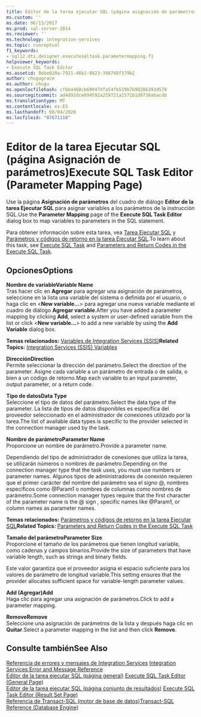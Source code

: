```yaml
---
title: Editor de la tarea ejecutar SQL (página asignación de parámetros) | Microsoft Docs
ms.custom: ''
ms.date: 06/13/2017
ms.prod: sql-server-2014
ms.reviewer: ''
ms.technology: integration-services
ms.topic: conceptual
f1_keywords:
- sql12.dts.designer.executesqltask.parametermapping.f1
helpviewer_keywords:
- Execute SQL Task Editor
ms.assetid: 8ebe020a-7921-46b2-8823-398748f379b2
author: chugugrace
ms.author: chugu
ms.openlocfilehash: cfbb4468cb69947dfa54fb519b7698286393d578
ms.sourcegitcommit: ad4d92dce894592a259721a1571b1d8736abacdb
ms.translationtype: MT
ms.contentlocale: es-ES
ms.lasthandoff: 08/04/2020
ms.locfileid: "87671118"
---
```

# <a name="execute-sql-task-editor-parameter-mapping-page"></a><span data-ttu-id="4dd79-102">Editor de la tarea Ejecutar SQL (página Asignación de parámetros)</span><span class="sxs-lookup"><span data-stu-id="4dd79-102">Execute SQL Task Editor (Parameter Mapping Page)</span></span>
  <span data-ttu-id="4dd79-103">Use la página **Asignación de parámetros** del cuadro de diálogo **Editor de la tarea Ejecutar SQL** para asignar variables a los parámetros de la instrucción SQL.</span><span class="sxs-lookup"><span data-stu-id="4dd79-103">Use the **Parameter Mapping** page of the **Execute SQL Task Editor** dialog box to map variables to parameters in the SQL statement.</span></span>  
  
 <span data-ttu-id="4dd79-104">Para obtener información sobre esta tarea, vea [Tarea Ejecutar SQL](control-flow/execute-sql-task.md) y [Parámetros y códigos de retorno en la tarea Ejecutar SQL](../../2014/integration-services/parameters-and-return-codes-in-the-execute-sql-task.md).</span><span class="sxs-lookup"><span data-stu-id="4dd79-104">To learn about this task, see [Execute SQL Task](control-flow/execute-sql-task.md) and [Parameters and Return Codes in the Execute SQL Task](../../2014/integration-services/parameters-and-return-codes-in-the-execute-sql-task.md).</span></span>  
  
## <a name="options"></a><span data-ttu-id="4dd79-105">Opciones</span><span class="sxs-lookup"><span data-stu-id="4dd79-105">Options</span></span>  
 <span data-ttu-id="4dd79-106">**Nombre de variable**</span><span class="sxs-lookup"><span data-stu-id="4dd79-106">**Variable Name**</span></span>  
 <span data-ttu-id="4dd79-107">Tras hacer clic en **Agregar** para agregar una asignación de parámetros, seleccione en la lista una variable del sistema o definida por el usuario, o haga clic en \<**New variable...**> para agregar una nueva variable mediante el cuadro de diálogo **Agregar variable**.</span><span class="sxs-lookup"><span data-stu-id="4dd79-107">After you have added a parameter mapping by clicking **Add**, select a system or user-defined variable from the list or click \<**New variable...**> to add a new variable by using the **Add Variable** dialog box.</span></span>  
  
 <span data-ttu-id="4dd79-108">**Temas relacionados:** [Variables de Integration Services &#40;SSIS&#41;](integration-services-ssis-variables.md)</span><span class="sxs-lookup"><span data-stu-id="4dd79-108">**Related Topics:** [Integration Services &#40;SSIS&#41; Variables](integration-services-ssis-variables.md)</span></span>  
  
 <span data-ttu-id="4dd79-109">**Dirección**</span><span class="sxs-lookup"><span data-stu-id="4dd79-109">**Direction**</span></span>  
 <span data-ttu-id="4dd79-110">Permite seleccionar la dirección del parámetro.</span><span class="sxs-lookup"><span data-stu-id="4dd79-110">Select the direction of the parameter.</span></span> <span data-ttu-id="4dd79-111">Asigne cada variable a un parámetro de entrada o de salida, o bien a un código de retorno.</span><span class="sxs-lookup"><span data-stu-id="4dd79-111">Map each variable to an input parameter, output parameter, or a return code.</span></span>  
  
 <span data-ttu-id="4dd79-112">**Tipo de datos**</span><span class="sxs-lookup"><span data-stu-id="4dd79-112">**Data Type**</span></span>  
 <span data-ttu-id="4dd79-113">Seleccione el tipo de datos del parámetro.</span><span class="sxs-lookup"><span data-stu-id="4dd79-113">Select the data type of the parameter.</span></span> <span data-ttu-id="4dd79-114">La lista de tipos de datos disponibles es específica del proveedor seleccionado en el administrador de conexiones utilizado por la tarea.</span><span class="sxs-lookup"><span data-stu-id="4dd79-114">The list of available data types is specific to the provider selected in the connection manager used by the task.</span></span>  
  
 <span data-ttu-id="4dd79-115">**Nombre de parámetro**</span><span class="sxs-lookup"><span data-stu-id="4dd79-115">**Parameter Name**</span></span>  
 <span data-ttu-id="4dd79-116">Proporcione un nombre de parámetro.</span><span class="sxs-lookup"><span data-stu-id="4dd79-116">Provide a parameter name.</span></span>  
  
 <span data-ttu-id="4dd79-117">Dependiendo del tipo de administrador de conexiones que utiliza la tarea, se utilizarán números o nombres de parámetro.</span><span class="sxs-lookup"><span data-stu-id="4dd79-117">Depending on the connection manager type that the task uses, you must use numbers or parameter names.</span></span> <span data-ttu-id="4dd79-118">Algunos tipos de administradores de conexión requieren que el primer carácter del nombre del parámetro sea el signo \@, nombres específicos como \@Param1 o nombres de columnas como nombres de parámetro.</span><span class="sxs-lookup"><span data-stu-id="4dd79-118">Some connection manager types require that the first character of the parameter name is the \@ sign , specific names like \@Param1, or column names as parameter names.</span></span>  
  
 <span data-ttu-id="4dd79-119">**Temas relacionados:** [Parámetros y códigos de retorno en la tarea Ejecutar SQL](../../2014/integration-services/parameters-and-return-codes-in-the-execute-sql-task.md)</span><span class="sxs-lookup"><span data-stu-id="4dd79-119">**Related Topics:** [Parameters and Return Codes in the Execute SQL Task](../../2014/integration-services/parameters-and-return-codes-in-the-execute-sql-task.md)</span></span>  
  
 <span data-ttu-id="4dd79-120">**Tamaño del parámetro**</span><span class="sxs-lookup"><span data-stu-id="4dd79-120">**Parameter Size**</span></span>  
 <span data-ttu-id="4dd79-121">Proporcione el tamaño de los parámetros que tienen longitud variable, como cadenas y campos binarios.</span><span class="sxs-lookup"><span data-stu-id="4dd79-121">Provide the size of parameters that have variable length, such as strings and binary fields.</span></span>  
  
 <span data-ttu-id="4dd79-122">Este valor garantiza que el proveedor asigna el espacio suficiente para los valores de parámetro de longitud variable.</span><span class="sxs-lookup"><span data-stu-id="4dd79-122">This setting ensures that the provider allocates sufficient space for variable-length parameter values.</span></span>  
  
 <span data-ttu-id="4dd79-123">**Add (Agregar)**</span><span class="sxs-lookup"><span data-stu-id="4dd79-123">**Add**</span></span>  
 <span data-ttu-id="4dd79-124">Haga clic para agregar una asignación de parámetros.</span><span class="sxs-lookup"><span data-stu-id="4dd79-124">Click to add a parameter mapping.</span></span>  
  
 <span data-ttu-id="4dd79-125">**Remove**</span><span class="sxs-lookup"><span data-stu-id="4dd79-125">**Remove**</span></span>  
 <span data-ttu-id="4dd79-126">Seleccione una asignación de parámetros de la lista y después haga clic en **Quitar**.</span><span class="sxs-lookup"><span data-stu-id="4dd79-126">Select a parameter mapping in the list and then click **Remove**.</span></span>  
  
## <a name="see-also"></a><span data-ttu-id="4dd79-127">Consulte también</span><span class="sxs-lookup"><span data-stu-id="4dd79-127">See Also</span></span>  
 <span data-ttu-id="4dd79-128">[Referencia de errores y mensajes de Integration Services](../../2014/integration-services/integration-services-error-and-message-reference.md) </span><span class="sxs-lookup"><span data-stu-id="4dd79-128">[Integration Services Error and Message Reference](../../2014/integration-services/integration-services-error-and-message-reference.md) </span></span>  
 <span data-ttu-id="4dd79-129">[Editor de la tarea ejecutar SQL &#40;página general&#41;](general-page-of-integration-services-designers-options.md) </span><span class="sxs-lookup"><span data-stu-id="4dd79-129">[Execute SQL Task Editor &#40;General Page&#41;](general-page-of-integration-services-designers-options.md) </span></span>  
 <span data-ttu-id="4dd79-130">[Editor de la tarea ejecutar SQL &#40;página conjunto de resultados&#41;](../../2014/integration-services/execute-sql-task-editor-result-set-page.md) </span><span class="sxs-lookup"><span data-stu-id="4dd79-130">[Execute SQL Task Editor &#40;Result Set Page&#41;](../../2014/integration-services/execute-sql-task-editor-result-set-page.md) </span></span>  
 [<span data-ttu-id="4dd79-131">Referencia de Transact-SQL &#40;motor de base de datos&#41;</span><span class="sxs-lookup"><span data-stu-id="4dd79-131">Transact-SQL Reference &#40;Database Engine&#41;</span></span>](/sql/t-sql/language-reference)  
  
  
